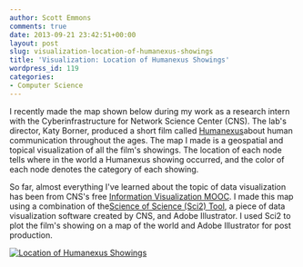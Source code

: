 ```yaml
---
author: Scott Emmons
comments: true
date: 2013-09-21 23:42:51+00:00
layout: post
slug: visualization-location-of-humanexus-showings
title: 'Visualization: Location of Humanexus Showings'
wordpress_id: 119
categories:
- Computer Science
---
```


I recently made the map shown below during my work as a research intern with the Cyberinfrastructure for Network Science Center (CNS). The lab's director, Katy Borner, produced a short film called [Humanexus](http://yfshen.info/humanexus/)about human communication throughout the ages. The map I made is a geospatial and topical visualization of all the film's showings. The location of each node tells where in the world a Humanexus showing occurred, and the color of each node denotes the category of each showing.

So far, almost everything I've learned about the topic of data visualization has been from CNS's free [Information Visualization MOOC](http://ivmooc.cns.iu.edu/). I made this map using a combination of the[Science of Science (Sci2) Tool](https://sci2.cns.iu.edu/user/index.php), a piece of data visualization software created by CNS, and Adobe Illustrator. I used Sci2 to plot the film's showing on a map of the world and Adobe Illustrator for post production.

[![Location of Humanexus Showings](http://scottemmons.com/wp-content/uploads/2013/09/Location-of-Humanexus-Showings-1024x591.jpg)](/assets/Location-of-Humanexus-Showings.jpg)
